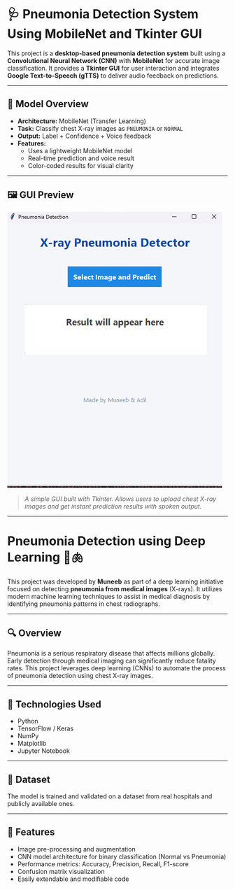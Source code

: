 # 🩺 Pneumonia Detection System Using MobileNet and Tkinter GUI

This project is a **desktop-based pneumonia detection system** built using a **Convolutional Neural Network (CNN)** with **MobileNet** for accurate image classification. It provides a **Tkinter GUI** for user interaction and integrates **Google Text-to-Speech (gTTS)** to deliver audio feedback on predictions.

---

## 🧠 Model Overview

- **Architecture:** MobileNet (Transfer Learning)
- **Task:** Classify chest X-ray images as `PNEUMONIA` or `NORMAL`
- **Output:** Label + Confidence + Voice feedback
- **Features:**
  - Uses a lightweight MobileNet model
  - Real-time prediction and voice result
  - Color-coded results for visual clarity

---

## 🖼️ GUI Preview

![GUI Screenshot](gui.png)
> *A simple GUI built with Tkinter. Allows users to upload chest X-ray images and get instant prediction results with spoken output.*

---

# Pneumonia Detection using Deep Learning 🧠🫁

This project was developed by **Muneeb** as part of a deep learning initiative focused on detecting **pneumonia from medical images** (X-rays). It utilizes modern machine learning techniques to assist in medical diagnosis by identifying pneumonia patterns in chest radiographs.

---

## 🔍 Overview

Pneumonia is a serious respiratory disease that affects millions globally. Early detection through medical imaging can significantly reduce fatality rates. This project leverages deep learning (CNNs) to automate the process of pneumonia detection using chest X-ray images.

---

## 🧠 Technologies Used

- Python
- TensorFlow / Keras
- NumPy
- Matplotlib
- Jupyter Notebook

---

## 📁 Dataset

The model is trained and validated on a dataset from real hospitals and publicly available ones.

---

## 🚀 Features

- Image pre-processing and augmentation
- CNN model architecture for binary classification (Normal vs Pneumonia)
- Performance metrics: Accuracy, Precision, Recall, F1-score
- Confusion matrix visualization
- Easily extendable and modifiable code
